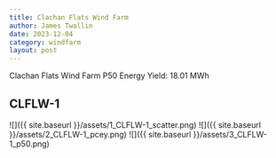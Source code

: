 ```yaml
---
title: Clachan Flats Wind Farm
author: James Twallin
date: 2023-12-04
category: windfarm
layout: post
---
```

Clachan Flats Wind Farm P50 Energy Yield: 18.01 MWh

CLFLW-1
-------------
![]({{ site.baseurl }}/assets/1_CLFLW-1_scatter.png)
![]({{ site.baseurl }}/assets/2_CLFLW-1_pcey.png)
![]({{ site.baseurl }}/assets/3_CLFLW-1_p50.png)

